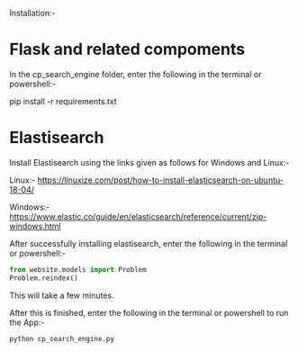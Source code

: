 Installation:-

# Flask and related compoments

In the cp_search_engine folder, enter the following in the terminal or powershell:-

pip install -r requirements.txt



# Elastisearch

Install Elastisearch using the links given as follows for Windows and Linux:-

Linux:-
https://linuxize.com/post/how-to-install-elasticsearch-on-ubuntu-18-04/

Windows:-
https://www.elastic.co/guide/en/elasticsearch/reference/current/zip-windows.html

After successfully installing elastisearch, enter the following in the terminal or powershell:-

```python
from website.models import Problem
Problem.reindex()
```

This will take a few minutes.

After this is finished, enter the following in the terminal or powershell to run the App:-

```python
python cp_search_engine.py
```
